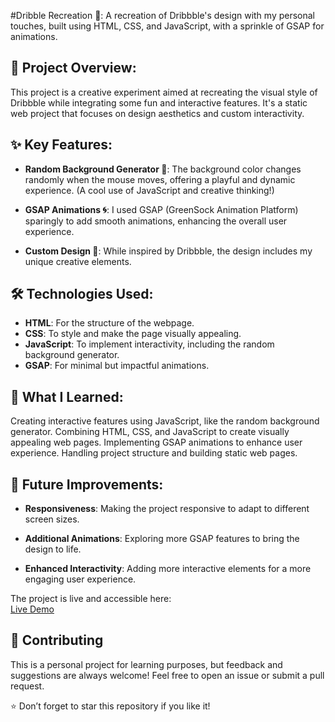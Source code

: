 #Dribble Recreation 🎨:
A recreation of Dribbble's design with my personal touches, built using HTML, CSS, and JavaScript, with a sprinkle of GSAP for animations.

## 🚀 Project Overview:
This project is a creative experiment aimed at recreating the visual style of Dribbble while integrating some fun and interactive features. It's a static web project that focuses on design aesthetics and custom interactivity.

## ✨ Key Features:
- **Random Background Generator 🎲**:
The background color changes randomly when the mouse moves, offering a playful and dynamic experience.
(A cool use of JavaScript and creative thinking!)

- **GSAP Animations 🌀**:
I used GSAP (GreenSock Animation Platform) sparingly to add smooth animations, enhancing the overall user experience.

- **Custom Design 🎨**:
While inspired by Dribbble, the design includes my unique creative elements.

## 🛠️ Technologies Used:
- **HTML**: For the structure of the webpage.
- **CSS**: To style and make the page visually appealing.
- **JavaScript**: To implement interactivity, including the random background generator.
- **GSAP**: For minimal but impactful animations.

## 🧠 What I Learned:
Creating interactive features using JavaScript, like the random background generator.
Combining HTML, CSS, and JavaScript to create visually appealing web pages.
Implementing GSAP animations to enhance user experience.
Handling project structure and building static web pages.

## 🚧 Future Improvements:
- **Responsiveness**: Making the project responsive to adapt to different screen sizes.

- **Additional Animations**: Exploring more GSAP features to bring the design to life.

- **Enhanced Interactivity**: Adding more interactive elements for a more engaging user experience.

The project is live and accessible here:  
[Live Demo]( https://ziasani.github.io/Dribbble-Clone/)  

## 🤝 Contributing
This is a personal project for learning purposes, but feedback and suggestions are always welcome! Feel free to open an issue or submit a pull request.

⭐ Don’t forget to star this repository if you like it!
